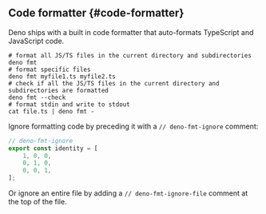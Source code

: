 ## Code formatter {#code-formatter}

Deno ships with a built in code formatter that auto-formats TypeScript and
JavaScript code.

```shell
# format all JS/TS files in the current directory and subdirectories
deno fmt
# format specific files
deno fmt myfile1.ts myfile2.ts
# check if all the JS/TS files in the current directory and subdirectories are formatted
deno fmt --check
# format stdin and write to stdout
cat file.ts | deno fmt -
```

Ignore formatting code by preceding it with a `// deno-fmt-ignore` comment:

```ts
// deno-fmt-ignore
export const identity = [
    1, 0, 0,
    0, 1, 0,
    0, 0, 1,
];
```

Or ignore an entire file by adding a `// deno-fmt-ignore-file` comment at the
top of the file.
